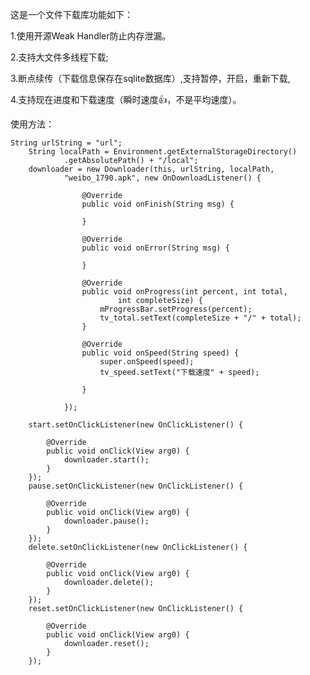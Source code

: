 这是一个文件下载库功能如下：

1.使用开源Weak Handler防止内存泄漏。

2.支持大文件多线程下载;

3.断点续传（下载信息保存在sqlite数据库）,支持暂停，开启，重新下载,

4.支持现在进度和下载速度（瞬时速度👍，不是平均速度）。

使用方法：

	String urlString = "url";
		String localPath = Environment.getExternalStorageDirectory()
				.getAbsolutePath() + "/local";
		downloader = new Downloader(this, urlString, localPath,
				"weibo_1790.apk", new OnDownloadListener() {

					@Override
					public void onFinish(String msg) {

					}

					@Override
					public void onError(String msg) {

					}

					@Override
					public void onProgress(int percent, int total,
							int completeSize) {
						mProgressBar.setProgress(percent);
						tv_total.setText(completeSize + "/" + total);
					}

					@Override
					public void onSpeed(String speed) {
						super.onSpeed(speed);
						tv_speed.setText("下载速度" + speed);

					}

				});

		start.setOnClickListener(new OnClickListener() {

			@Override
			public void onClick(View arg0) {
				downloader.start();
			}
		});
		pause.setOnClickListener(new OnClickListener() {

			@Override
			public void onClick(View arg0) {
				downloader.pause();
			}
		});
		delete.setOnClickListener(new OnClickListener() {

			@Override
			public void onClick(View arg0) {
				downloader.delete();
			}
		});
		reset.setOnClickListener(new OnClickListener() {

			@Override
			public void onClick(View arg0) {
				downloader.reset();
			}
		});

